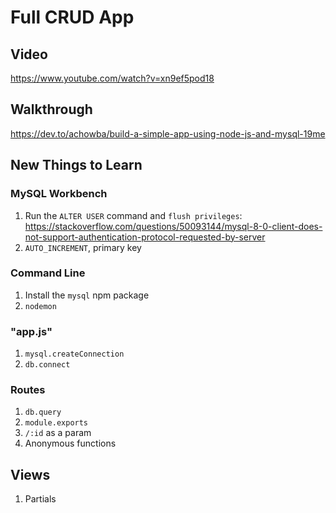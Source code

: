 # Full CRUD App

## Video
https://www.youtube.com/watch?v=xn9ef5pod18

## Walkthrough
https://dev.to/achowba/build-a-simple-app-using-node-js-and-mysql-19me

## New Things to Learn
### MySQL Workbench
1. Run the `ALTER USER` command and `flush privileges`: https://stackoverflow.com/questions/50093144/mysql-8-0-client-does-not-support-authentication-protocol-requested-by-server
1. `AUTO_INCREMENT`, primary key

### Command Line
1. Install the `mysql` npm package
1. `nodemon`

### "app.js"
1. `mysql.createConnection`
1. `db.connect`

### Routes
1. `db.query`
1. `module.exports`
1. `/:id` as a param
1. Anonymous functions

## Views
1. Partials